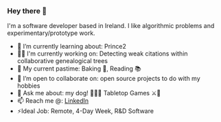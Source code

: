 ### Hey there 👋

I'm a software developer based in Ireland. I like algorithmic problems and experimentary/prototype work.

- 🌱 I’m currently learning about: Prince2
- 🧑‍💻 I'm currently working on: Detecting weak citations within collaborative genealogical trees
- 🧗 My current pastime: Baking 🍰, Reading 📚
- 👯 I’m open to collaborate on: open source projects to do with my hobbies
- 💬 Ask me about: my dog! 💖🐶💖 Tabletop Games ⚔️🎲
- 📫 Reach me @: [LinkedIn](https://www.linkedin.com/in/ianfhunter/)
- ⚡Ideal Job: Remote, 4-Day Week, R&D Software
